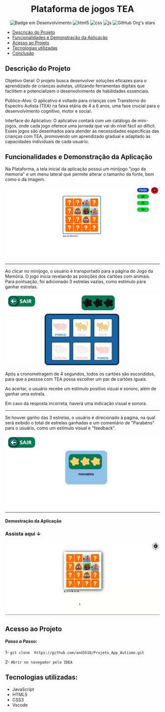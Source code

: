 <h1 align="center"> Plataforma de jogos TEA</h1>


<div align="center">

![Badge em Desenvolvimento](http://img.shields.io/static/v1?label=STATUS&message=FINALIZADO&color=GREEN&style=for-the-badge)
![html5](https://img.shields.io/badge/HTML5-E34F26?style=for-the-badge&logo=html5&logoColor=white)
![css](https://img.shields.io/badge/CSS3-1572B6?style=for-the-badge&logo=css3&logoColor=white)
![js](https://img.shields.io/badge/JavaScript-323330?style=for-the-badge&logo=javascript&logoColor=F7DF1E)
![GitHub Org's stars](https://img.shields.io/github/stars/and3510?style=social)

</div>


* [Descrição do Projeto](#descrição-do-projeto)
* [Funcionalidades e Demonstração da Aplicação](#funcionalidades-e-demonstração-da-aplicação)
* [Acesso ao Projeto](#acesso-ao-projeto)
* [Tecnologias utilizadas](#tecnologias-utilizadas)
* [Conclusão](#conclusão)


## Descrição do Projeto

Objetivo Geral:
O projeto busca desenvolver soluções eficazes para o aprendizado de crianças autistas, utilizando ferramentas digitais que facilitem e potencializem o desenvolvimento de habilidades essenciais.

Público-Alvo:
O aplicativo é voltado para crianças com Transtorno do Espectro Autista (TEA) na faixa etária de 4 a 6 anos, uma fase crucial para o desenvolvimento cognitivo, motor e social.

Interface do Aplicativo:
O aplicativo contará com um catálogo de mini-jogos, onde cada jogo oferece uma jornada que vai do nível fácil ao difícil. Esses jogos são desenhados para atender às necessidades específicas das crianças com TEA, promovendo um aprendizado gradual e adaptado às capacidades individuais de cada usuário.


## Funcionalidades e Demonstração da Aplicação

Na Plataforma, a tela inicial da aplicação possui um minijogo "jogo da memoria" e um menu lateral que permite alterar o tamanho da fonte, bem como o da imagem.

<img src="./images/tela_inicial_fontes.png" alt="Descrição da Imagem" width="500">

----

Ao clicar no minijogo, o usuário é transportado para a página do Jogo da Memória. O jogo inicia revelando as posições dos cartões com animais. Para pontuação, foi adicionado 3 estrelas vazias, como estimulo para ganhar estrelas.

<img src="./images/jogo_inicial_free.png" alt="Descrição da Imagem" width="500">

<br>

Após a cronometragem de 4 segundos, todos os cartões são escondidos, para que a pessoa com TEA possa escolher um par de cartões iguais.

Ao acertar, o usuário recebe um estímulo positivo visual e sonoro, além de ganhar uma estrela.

Em caso da resposta incorreta, haverá uma indicação visual e sonora.

---

Se houver ganho das 3 estrelas, o usuário é direcionado à pagina, na qual será exibido o total de estrelas ganhadas e um comentário de "Parabéns" para o usuário, como um estímulo visual e "feedback". 

<img src="./images/jogo_finish.png" alt="Descrição da Imagem" width="500">

----

#### Demostração da Aplicação

### Assista aqui ↓


<img src="./images/video.gif" alt="GIF animado" width="525"/>


## Acesso ao Projeto

#### *Passo a Passo:*

1- ```git clone  https://github.com/and3510/Projeto_App_Autismo.git```

2- ``` Abrir no navegador pela IDEA ```


## Tecnologias utilizadas:
- JavaScript 
- HTML5
- CSS3
- Vscode

